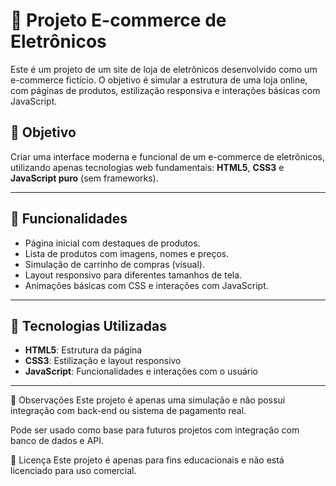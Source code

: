 # 🛒 Projeto E-commerce de Eletrônicos

Este é um projeto de um site de loja de eletrônicos desenvolvido como um e-commerce fictício. O objetivo é simular a estrutura de uma loja online, com páginas de produtos, estilização responsiva e interações básicas com JavaScript.

## 📌 Objetivo

Criar uma interface moderna e funcional de um e-commerce de eletrônicos, utilizando apenas tecnologias web fundamentais: **HTML5**, **CSS3** e **JavaScript puro** (sem frameworks).

---

## 🚀 Funcionalidades

- Página inicial com destaques de produtos.
- Lista de produtos com imagens, nomes e preços.
- Simulação de carrinho de compras (visual).
- Layout responsivo para diferentes tamanhos de tela.
- Animações básicas com CSS e interações com JavaScript.

---

## 🧰 Tecnologias Utilizadas

- **HTML5**: Estrutura da página
- **CSS3**: Estilização e layout responsivo
- **JavaScript**: Funcionalidades e interações com o usuário

---

📌 Observações
Este projeto é apenas uma simulação e não possui integração com back-end ou sistema de pagamento real.

Pode ser usado como base para futuros projetos com integração com banco de dados e API.

📝 Licença
Este projeto é apenas para fins educacionais e não está licenciado para uso comercial.

